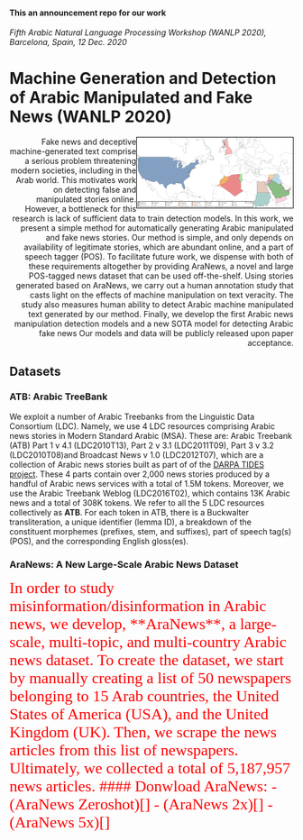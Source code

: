 #### This an announcement repo for our work 
*Fifth Arabic Natural Language Processing Workshop (WANLP 2020), Barcelona, Spain, 12 Dec. 2020*
# Machine Generation and Detection of Arabic Manipulated and Fake News (WANLP 2020)
<img src="https://github.com/MachineGenration/machine_genration_WANLP2020/blob/master/news_map.jpg" width="55%" style="border: 1px solid black;" align="right"/>

<div style="text-align: right"> Fake news and deceptive machine-generated text comprise a serious problem threatening modern societies, including in the Arab world. This motivates work on detecting false and manipulated stories online. However, a bottleneck for this research is lack of sufficient data to train detection models. In this work, we present a simple method for automatically generating Arabic manipulated and fake news stories. Our method is simple, and only depends on availability of legitimate stories, which are abundant online, and a part of speech tagger (POS). To facilitate future work, we dispense with both of these requirements altogether by providing AraNews, a novel and large POS-tagged news dataset that can be used off-the-shelf. Using stories generated based on AraNews, we carry out a human annotation study that casts light on the effects of machine manipulation on text veracity. The study also measures human ability to detect Arabic machine manipulated text generated by our method. Finally, we develop the first Arabic news manipulation detection models and a new SOTA model for detecting Arabic fake news Our models and data will be publicly released upon paper acceptance.</div>

## Datasets
### ATB: Arabic TreeBank
We exploit a number of Arabic Treebanks from the Linguistic Data Consortium (LDC). Namely, we use 4 LDC resources comprising Arabic news stories in Modern Standard Arabic (MSA). These are: Arabic Treebank (ATB) Part 1 v 4.1 (LDC2010T13), Part 2 v 3.1 (LDC2011T09), Part 3 v 3.2 (LDC2010T08)and Broadcast News v 1.0 (LDC2012T07),  which are a collection of Arabic news stories built as part of   of the [DARPA TIDES project](https://www.ldc.upenn.edu/collaborations/past-projects). These 4 parts contain over 2,000 news stories produced by a handful of Arabic news services with a total of 1.5M tokens.  Moreover,  we use the Arabic Treebank  Weblog (LDC2016T02), which contains 13K Arabic  news and a total of 308K tokens. We refer to all the 5 LDC resources collectively as **ATB**. For each token in ATB, there is a Buckwalter transliteration, a unique identifier (lemma ID), a breakdown of the constituent morphemes (prefixes, stem, and suffixes), part of speech tag(s) (POS), and the corresponding English gloss(es). 
### AraNews: A New Large-Scale Arabic News Dataset
<span style="color:red; font-family:Georgia; text-align:center; font-size:2em;">
In order to study misinformation/disinformation in Arabic news, we develop, **AraNews**, a large-scale, multi-topic, and  multi-country Arabic news dataset. To create the dataset, we start by manually creating a list of 50 newspapers belonging to 15 Arab countries, the United States of America (USA), and the United Kingdom (UK). Then, we  scrape the news articles from this list of newspapers. Ultimately, we collected a total of  5,187,957 news articles.<span>
#### Donwload AraNews:
  - (AraNews Zeroshot)[]
  - (AraNews 2x)[]
  - (AraNews 5x)[]
